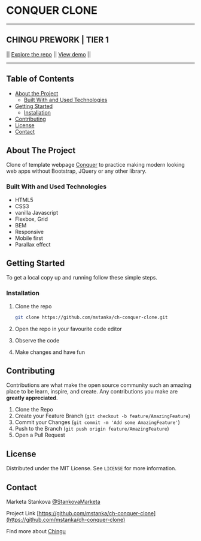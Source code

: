 # CONQUER CLONE

----

## CHINGU PREWORK | TIER 1

|| [Explore the repo](https://github.com/mstanka/ch-conquer-clone) ||
[View demo](https://mstanka.github.io/ch-conquer-clone/) ||

----

<!-- TABLE OF CONTENTS -->
## Table of Contents

* [About the Project](#about-the-project)
  * [Built With and Used Technologies](#built-with)
* [Getting Started](#getting-started)
  * [Installation](#installation)
* [Contributing](#contributing)
* [License](#license)
* [Contact](#contact)

<!-- ABOUT THE PROJECT -->
## About The Project

Clone of template webpage [Conquer](https://www.free-css.com/free-css-templates/page196/conquer) to practice making modern looking web apps without Bootstrap, JQuery or any other library.

### Built With and Used Technologies

* HTML5
* CSS3
* vanilla Javascript
* Flexbox, Grid
* BEM
* Responsive
* Mobile first
* Parallax effect

<!-- GETTING STARTED -->
## Getting Started

To get a local copy up and running follow these simple steps.

### Installation

1. Clone the repo

    ```sh
    git clone https://github.com/mstanka/ch-conquer-clone.git
    ```

2. Open the repo in your favourite code editor

3. Observe the code

4. Make changes and have fun

<!-- CONTRIBUTING -->
## Contributing

Contributions are what make the open source community such an amazing place to be learn, inspire, and create. Any contributions you make are **greatly appreciated**.

1. Clone the Repo
2. Create your Feature Branch (`git checkout -b feature/AmazingFeature`)
3. Commit your Changes (`git commit -m 'Add some AmazingFeature'`)
4. Push to the Branch (`git push origin feature/AmazingFeature`)
5. Open a Pull Request

<!-- LICENSE -->
## License

Distributed under the MIT License. See `LICENSE` for more information.

<!-- CONTACT -->
## Contact

Marketa Stankova [@StankovaMarketa](https://twitter.com/StankovaMarketa)

Project Link [https://github.com/mstanka/ch-conquer-clone](https://github.com/mstanka/ch-conquer-clone)

Find more about [Chingu](https://www.chingu.io/)
